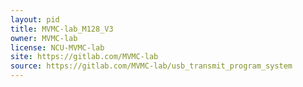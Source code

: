 ```yaml
---
layout: pid
title: MVMC-lab_M128_V3
owner: MVMC-lab
license: NCU-MVMC-lab
site: https://gitlab.com/MVMC-lab
source: https://gitlab.com/MVMC-lab/usb_transmit_program_system
---
```

